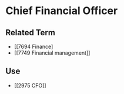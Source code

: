 # Chief Financial Officer  

## Related Term

- [[7694 Finance]
- [[7749 Financial management]]  

## Use

- [[2975 CFO]]  


